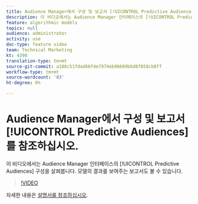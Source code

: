 ```yaml
---
title: Audience Manager에서 구성 및 보고서 [!UICONTROL Predictive Audiences] 를 참조하십시오.
description: 이 비디오에서는 Audience Manager 인터페이스의 [!UICONTROL Predictive Audiences] 구성을 살펴봅니다. 모델의 결과를 보여주는 보고서도 볼 수 있습니다.
feature: algorithmic models
topics: null
audience: administrator
activity: use
doc-type: feature video
team: Technical Marketing
kt: 4390
translation-type: tm+mt
source-git-commit: a108c51fdad66f4e7974eb96609b6d8f058cb6ff
workflow-type: tm+mt
source-wordcount: '83'
ht-degree: 0%

---
```



# Audience Manager에서 구성 및 보고서 [!UICONTROL Predictive Audiences] 를 참조하십시오.

이 비디오에서는 Audience Manager 인터페이스의 [!UICONTROL Predictive Audiences] 구성을 살펴봅니다. 모델의 결과를 보여주는 보고서도 볼 수 있습니다.

>[!VIDEO](https://video.tv.adobe.com/v/33630/?quality=12)

자세한 내용은 [설명서를 참조하십시오](https://docs.adobe.com/content/help/en/audience-manager/user-guide/features/algorithmic-models/predictive-audiences/predictive-audiences.html).

